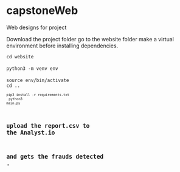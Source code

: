 # capstoneWeb
Web designs for project

Download the project folder go to the website folder make a virtual environment before installing dependencies. 

<code>cd website</code><br>  
<code>python3 -m venv env </code><br>  
<code>source env/bin/activate</code><br>
<code>cd ..<code> <br>
<code>pip3 install -r requirements.txt</code> <br>
<code>python3 main.py</code> <br>

## upload the report.csv to the <b>Analyst.io</b>
## and gets the frauds detected . 